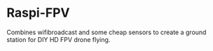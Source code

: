 # Raspi-FPV
Combines wifibroadcast and some cheap sensors to create a ground station for DIY HD FPV drone flying. 
